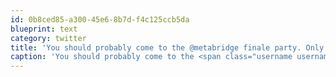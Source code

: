 ```yaml
---
id: 0b8ced85-a300-45e6-8b7d-f4c125ccb5da
blueprint: text
category: twitter
title: 'You should probably come to the @metabridge finale party. Only 2 days left for early bird tix metabridge.ca #KelownaTech'
caption: 'You should probably come to the <span class="username username_linked">@<a href="https://twitter.com/metabridge" title="Metabridge">metabridge</a></span> finale party. Only 2 days left for early bird tix <a href="http://www.metabridge.ca/" title="http://www.metabridge.ca/" class="link link_untco">metabridge.ca</a> <span class="hashtag hashtag_local">#<a href="http://tweettemp.darylchymko.ca/?tag=kelownatech">KelownaTech</a>'
---
```

